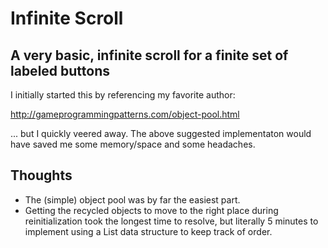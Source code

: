 # Infinite Scroll

## A very basic, infinite scroll for a finite set of labeled buttons

I initially started this by referencing my favorite author:

http://gameprogrammingpatterns.com/object-pool.html

... but I quickly veered away. The above suggested implementaton would have saved me some memory/space and some headaches.

## Thoughts

* The (simple) object pool was by far the easiest part.
* Getting the recycled objects to move to the right place during reinitialization took the longest time to resolve, but literally 5 minutes to implement using a List data structure to keep track of order.
